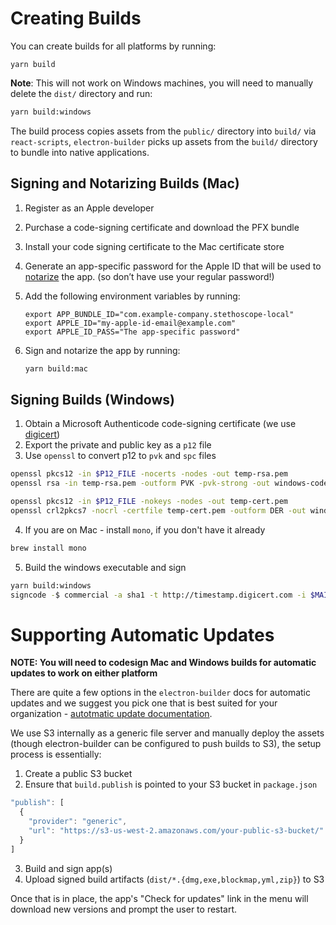 # Creating Builds

You can create builds for all platforms by running:

```
yarn build
```

**Note**: This will not work on Windows machines, you will need to manually delete the `dist/` directory and run:

```bash
yarn build:windows
```

The build process copies assets from the `public/` directory into `build/` via `react-scripts`, `electron-builder` picks up assets from the `build/` directory to bundle into native applications.

## Signing and Notarizing Builds (Mac)

1. Register as an Apple developer
2. Purchase a code-signing certificate and download the PFX bundle
3. Install your code signing certificate to the Mac certificate store
4. Generate an app-specific password for the Apple ID that will be used to [notarize](https://developer.apple.com/news/?id=06032019i) the app. (so don’t have use your regular password!)
5. Add the following environment variables by running:

    ```
    export APP_BUNDLE_ID="com.example-company.stethoscope-local"
    export APPLE_ID="my-apple-id-email@example.com"
    export APPLE_ID_PASS="The app-specific password"
    ```

6. Sign and notarize the app by running:

    ```bash
    yarn build:mac
    ```

## Signing Builds (Windows)

1. Obtain a Microsoft Authenticode code-signing certificate (we use [digicert](digicert.com/code-signing/))
2. Export the private and public key as a `p12` file
3. Use `openssl` to convert p12 to `pvk` and `spc` files

```bash
openssl pkcs12 -in $P12_FILE -nocerts -nodes -out temp-rsa.pem
openssl rsa -in temp-rsa.pem -outform PVK -pvk-strong -out windows-code-cert.pvk

openssl pkcs12 -in $P12_FILE -nokeys -nodes -out temp-cert.pem
openssl crl2pkcs7 -nocrl -certfile temp-cert.pem -outform DER -out windows-code-cert.spc
```

4. If you are on Mac - install `mono`, if you don't have it already

```bash
brew install mono
```

5. Build the windows executable and sign

```bash
yarn build:windows
signcode -$ commercial -a sha1 -t http://timestamp.digicert.com -i $MAIN_URL -spc $SPC_FILE.spc -v $PVK_FILE.pvk -n \"Stethoscope Installer\" \"dist/Stethoscope Setup $npm_package_version.exe\"
```

# Supporting Automatic Updates

**NOTE: You will need to codesign Mac and Windows builds for automatic updates to work on either platform**

There are quite a few options in the `electron-builder` docs for automatic updates and we suggest you pick one that is best suited for your organization -  [autotmatic update documentation](https://www.electron.build/configuration/publish).

We use S3 internally as a generic file server and manually deploy the assets (though electron-builder can be configured to push builds to S3), the setup process is essentially:

1. Create a public S3 bucket
2. Ensure that `build.publish` is pointed to your S3 bucket in `package.json`

```javascript
"publish": [
  {
    "provider": "generic",
    "url": "https://s3-us-west-2.amazonaws.com/your-public-s3-bucket/"
  }
]
```
3. Build and sign app(s)
4. Upload signed build artifacts (`dist/*.{dmg,exe,blockmap,yml,zip}`) to S3

Once that is in place, the app's "Check for updates" link in the menu will download new versions and prompt the user to restart.

